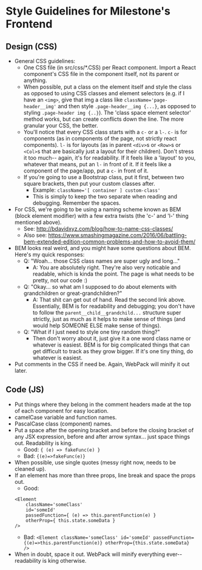 # Style Guidelines for Milestone's Frontend

## Design (CSS)
 * General CSS guidelines:
	* One CSS file (in src/css/*.CSS) per React component. Import a React component's CSS file in the component itself, not its parent or anything.
	* When possible, put a class on the element itself and style the class as opposed to using CSS classes and element selectors (e.g. if I have an `<img>`, give that img a class like `className='page-header__img'` and then style `.page-header__img {...}`, as opposed to styling `.page-header img {..}`). The 'class space element selector' method works, but can create conflicts down the line. The more granular your CSS, the better.
	* You'll notice that every CSS class starts with a `c-` or a `l-`. `c-` is for components (as in components of the page, not strictly react components). `l-` is for layouts (as in parent `<div>`s or `<Row>`s or `<Col>`s that are basically just a layout for their children). Don't stress it too much-- again, it's for readability. If it feels like a 'layout' to you, whatever that means, put an `l-` in front of it. If it feels like a component of the page/app, put a `c-` in front of it.
	* If you're going to use a Bootstrap class, put it first, between two square brackets, then put your custom classes after.
		* Example: `className='[ container ] custom-class'`
		* This is simply to keep the two separate when reading and debugging. Remember the spaces.
 * For CSS, we're going to be using a naming scheme known as BEM (block element modifier) with a few extra twists (the 'c-' and 'l-' thing mentioned above).
	* See: http://bdavidxyz.com/blog/how-to-name-css-classes/
	* Also see: https://www.smashingmagazine.com/2016/06/battling-bem-extended-edition-common-problems-and-how-to-avoid-them/
 * BEM looks real weird, and you might have some questions about BEM. Here's my quick responses:
	* Q: "Woah... those CSS class names are super ugly and long..."
		* A: You are absolutely right. They're also very noticable and readable, which is kinda the point. The page is what needs to be pretty, not our code :)
	* Q: "Okay... so what am I supposed to do about elements with grandchildren or great-grandchildren?"
		* A: That shit can get out of hand. Read the second link above. Essentially, BEM is for readability and debugging; you don't have to follow the `parent__child__grandchild...` structure super strictly, just as much as it helps to make sense of things (and would help SOMEONE ELSE make sense of things).
	* Q: "What if I just need to style one tiny random thing?"
		* Then don't worry about it, just give it a one word class name or whatever is easiest. BEM is for big complicated things that can get difficult to track as they grow bigger. If it's one tiny thing, do whatever is easiest.
 * Put comments in the CSS if need be. Again, WebPack will minify it out later.


## Code (JS)
 * Put things where they belong in the comment headers made at the top of each component for easy location.
 * camelCase variable and function names.
 * PascalCase class (component) names.
 * Put a space after the opening bracket and before the closing bracket of any JSX expression, before and after arrow syntax... just space things out. Readability is king.
	* Good: `{ (e) => fakeFunc(e) }`
	* Bad: `{(e)=>fakeFunc(e)}`
 * When possible, use single quotes (messy right now, needs to be cleaned up).
 * If an element has more than three props, line break and space the props out.
	* Good: 
	```
	<Element 
		className='someClass'
		id='someId'
		passedFunction={ (e) => this.parentFunction(e) }
		otherProp={ this.state.someData }
	/>
	```
	* Bad: `<Element className='someClass' id='someId' passedFunction={(e)=>this.parentFunction(e)} otherProp={this.state.someData} />`
 * When in doubt, space it out. WebPack will minify everything ever-- readability is king otherwise.
